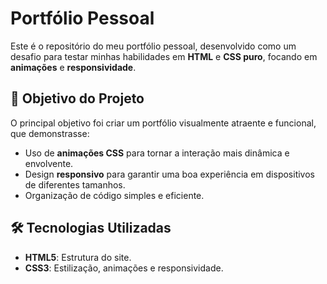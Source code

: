 # Portfólio Pessoal 

Este é o repositório do meu portfólio pessoal, desenvolvido como um desafio para testar minhas habilidades em **HTML** e **CSS puro**, focando em **animações** e **responsividade**.

## 🎯 Objetivo do Projeto
O principal objetivo foi criar um portfólio visualmente atraente e funcional, que demonstrasse:
- Uso de **animações CSS** para tornar a interação mais dinâmica e envolvente.
- Design **responsivo** para garantir uma boa experiência em dispositivos de diferentes tamanhos.
- Organização de código simples e eficiente.

## 🛠️ Tecnologias Utilizadas
- **HTML5**: Estrutura do site.
- **CSS3**: Estilização, animações e responsividade.
